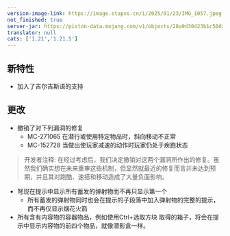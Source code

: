 ```yaml
---
version-image-link: https://image.stapxs.cn/i/2025/01/23/IMG_1057.jpeg
not_finished: true
server-jar: https://piston-data.mojang.com/v1/objects/28a9d30423b1c50da661b95e754be9d5f0c871d4/server.jar
translator: null
cats: ['1.21','1.21.5']
---
```

## 新特性
* 加入了吉尔吉斯语的支持

## 更改
* 撤销了对下列漏洞的修复
    * MC-271065 在潜行或使用特定物品时，斜向移动不正常
    * MC-152728 当做出使玩家减速的动作时玩家仍处于疾跑状态

> 开发者注释:
> 在经过考虑后，我们决定撤销对这两个漏洞所作出的修复。虽然我们确实想在未来重审这些机制，但显然就最近的修复而言并未达到预期，并且其对跑酷、速搭和移动造成了大量负面影响。

* 弩现在提示中显示所有蓄发的弹射物而不再只显示第一个
    * 所有蓄发的弹射物同时也会在提示的子段落中加入弹射物的完整的提示，而不再仅显示烟花火箭
* 所有含有内容物的容器物品，例如使用Ctrl+选取方块
取得的箱子，将会在提示中显示内容物的前四个物品，就像潜影盒一样。
